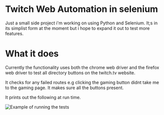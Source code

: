 # Twitch Web Automation in selenium

Just a small side project i'm working on using Python and Selenium. It;s in its simplist form at the moment but i hope to expand it out to test more features.

# What it does

Currently the functionality uses both the chrome web driver and the firefox web driver to test all directory buttons on the twitch.tv website.

It checks for any failed routes e.g clicking the gaming button didnt take me to the gaming page. It makes sure all the buttons present.

It prints out the following at run time.

![Example of running the tests](https://ibb.co/DQXpYHH)
